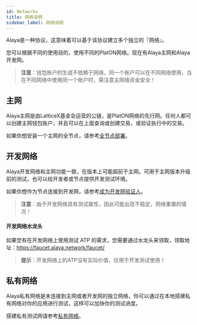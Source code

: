 ```yaml
---
id: Networks
title: 网络说明
sidebar_label: 网络说明
---
```


Alaya是一种协议，这意味着可以基于该协议建立多个独立的『网络』。

您可以根据不同的使用目的，使用不同的PlatON网络。现在有Alaya主网和Alaya开发网。

> **注意**：钱包账户的生成不依赖于网络，同一个账户可以在不同网络使用，当在不同网络中使用同一个账户时，需注意主网络资金安全！

## 主网
Alaya主网是由LatticeX基金会运营的公链，是PlatON网络的先行网。任何人都可以创建主网钱包账户，并且可以在上面查询或创建交易，或验证执行中的交易。

如果你想安装一个主网的全节点，请参考[全节点部署](/alaya-devdocs/zh-CN/Run_a_fullnode)。

## 开发网络
Alaya开发网络和主网功能一致，在版本上可能超前于主网。可用于主网版本升级前的测试，也可以给开发者或节点提供开发测试环境。

如果你想作为节点连接到开发网，请参考[成为开发网验证人](/alaya-devdocs/zh-CN/Run_a_dev_node)。

> **注意**：由于开发网络具有测试属性，因此可能出现不稳定，网络重置的情况！

#### 开发网络水龙头

如果您有在开发网络上使用测试 ATP 的需求，您需要通过水龙头来领取，领取地址：<https://faucet.alaya.network/faucet/>

> **提示**：开发网络上的ATP没有实际价值，仅用于开发测试使用！

## 私有网络
Alaya私有网络是未连接到主网或者开发网的独立网络，你可以通过在本地搭建私有网络对你的应用进行测试，这样可以加快你的测试进度。

搭建私有测试网请参考[私有网络](/alaya-devdocs/zh-CN/Private_network)。
